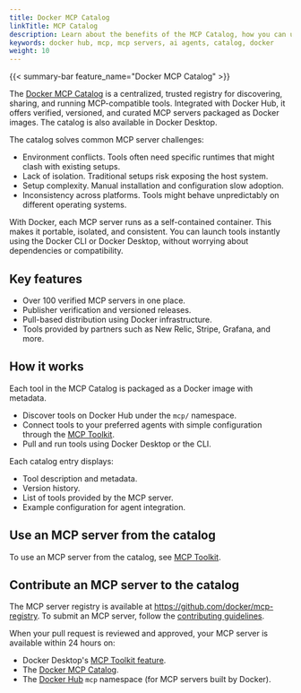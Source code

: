 ```yaml
---
title: Docker MCP Catalog
linkTitle: MCP Catalog
description: Learn about the benefits of the MCP Catalog, how you can use it, and how you can contribute
keywords: docker hub, mcp, mcp servers, ai agents, catalog, docker
weight: 10
---
```


{{< summary-bar feature_name="Docker MCP Catalog" >}}

The [Docker MCP Catalog](https://hub.docker.com/mcp) is a centralized, trusted
registry for discovering, sharing, and running MCP-compatible tools. Integrated
with Docker Hub, it offers verified, versioned, and curated MCP servers
packaged as Docker images. The catalog is also available in Docker Desktop.

The catalog solves common MCP server challenges:

- Environment conflicts. Tools often need specific runtimes that might clash
  with existing setups.
- Lack of isolation. Traditional setups risk exposing the host system.
- Setup complexity. Manual installation and configuration slow adoption.
- Inconsistency across platforms. Tools might behave unpredictably on different
  operating systems.

With Docker, each MCP server runs as a self-contained container. This makes it
portable, isolated, and consistent. You can launch tools instantly using the
Docker CLI or Docker Desktop, without worrying about dependencies or
compatibility.

## Key features

- Over 100 verified MCP servers in one place.
- Publisher verification and versioned releases.
- Pull-based distribution using Docker infrastructure.
- Tools provided by partners such as New Relic, Stripe, Grafana, and more.

## How it works

Each tool in the MCP Catalog is packaged as a Docker image with metadata.

- Discover tools on Docker Hub under the `mcp/` namespace.
- Connect tools to your preferred agents with simple configuration through the
  [MCP Toolkit](toolkit.md).
- Pull and run tools using Docker Desktop or the CLI.

Each catalog entry displays:

- Tool description and metadata.
- Version history.
- List of tools provided by the MCP server.
- Example configuration for agent integration.

## Use an MCP server from the catalog

To use an MCP server from the catalog, see [MCP Toolkit](toolkit.md).

## Contribute an MCP server to the catalog

The MCP server registry is available at
https://github.com/docker/mcp-registry. To submit an MCP server, follow the
[contributing guidelines](https://github.com/docker/mcp-registry/blob/main/CONTRIBUTING.md).

When your pull request is reviewed and approved, your MCP server is available
within 24 hours on:

- Docker Desktop's [MCP Toolkit feature](toolkit.md).
- The [Docker MCP Catalog](https://hub.docker.com/mcp).
- The [Docker Hub](https://hub.docker.com/u/mcp) `mcp` namespace (for MCP
  servers built by Docker).
